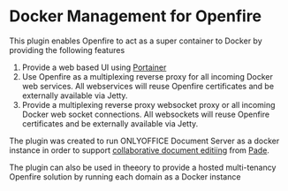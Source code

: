 # Docker Management for Openfire

This plugin enables Openfire to act as a super container to Docker by providing the following features

1. Provide a web based UI using [Portainer](https://portainer.io/)
2. Use Openfire as a multiplexing reverse proxy for all incoming Docker web services. All webservices will reuse Openfire certificates and be externally available via Jetty.
3. Provide a multiplexing reverse proxy websocket proxy or all incoming Docker web socket connections. All websockets will reuse Openfire certificates and be externally available via Jetty.

The plugin was created to run ONLYOFFICE Document Server as a docker instance in order to support [collaborative document editiing](https://helpcenter.onlyoffice.com/guides/collaborative-editing.aspx) from [Pade](https://github.com/igniterealtime/Pade).

The plugin can also be used in theeory to provide a hosted multi-tenancy Openfire solution by running each domain as a Docker instance


